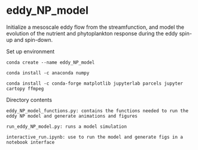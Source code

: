 # eddy_NP_model
Initialize a mesoscale eddy flow from the streamfunction, and model the evolution of the nutrient and phytoplankton response during the eddy  spin-up and spin-down.

Set up environment
	
	conda create --name eddy_NP_model
	
	conda install -c anaconda numpy
	
	conda install -c conda-forge matplotlib jupyterlab parcels jupyter cartopy ffmpeg

Directory contents

	eddy_NP_model_functions.py: contains the functions needed to run the eddy NP model and generate animations and figures

	run_eddy_NP_model.py: runs a model simulation

	interactive_run.ipynb: use to run the model and generate figs in a notebook interface
